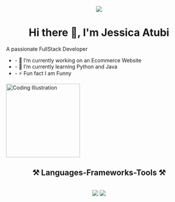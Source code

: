 

<div align="center">
  <img src="https://img.freepik.com/premium-photo/man-is-seated-front-two-computer-monitors-actively-engaged-work-office-desk-programmer-debugging-code-multiple-screens-ai-generated_538213-28095.jpg" />
<h1 align="center">  Hi there 👋, I'm Jessica Atubi </h1>
</div>

<div display="flex">
  <div display="flex">
<p>A passionate FullStack Developer </p>
<ul>
  <li>  - 🔭 I’m currently working on an Ecommerce Website </li>
  <li>- 🌱 I’m currently learning Python and Java </li>
  <li>- ⚡ Fun fact I am Funny</li>
</ul>
</div>
  <div>
    <img src="https://cdn3d.iconscout.com/3d/premium/thumb/programmer-doing-coding-3d-illustration-download-in-png-blend-fbx-gltf-file-formats--website-web-development-pack-crime-security-illustrations-10193071.png?f=webp" width="200" alt="Coding Illustration" />
  </div>
</div>
<h2 align="center">⚒️ Languages-Frameworks-Tools ⚒️</h2>
<br/>
<div align="center">
    <img src="https://skillicons.dev/icons?i=react,bootstrap,mui,html,css,vscode,github,figma,tailwind,git" />
    <img src="https://skillicons.dev/icons?i=nodejs,python,javascript, express,firebase,mongodb,java,nextjs,mysql" /><br>
</div>

